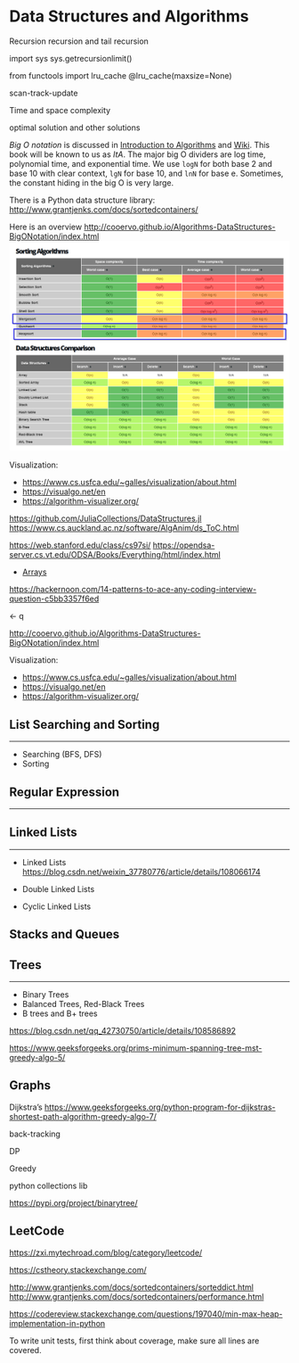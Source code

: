# Data Structures and Algorithms

Recursion
recursion and tail recursion

import sys
sys.getrecursionlimit()

from functools import lru_cache
@lru_cache(maxsize=None)


scan-track-update


Time and space complexity

optimal solution and other solutions

*Big O notation* is discussed in 
[Introduction to Algorithms](docs/Introduction_to_Algorithms-3E-Comen.pdf)
and [Wiki](https://en.wikipedia.org/wiki/Sorting_algorithm).
This book will be known to us as *ItA*. The major big O dividers are log time,
polynomial time, and exponential time. We use ```logN``` for both base 2 and 
base 10 with clear context, ```lgN``` for base 10, and ```lnN``` for base e.
Sometimes, the constant hiding in the big O is very large.

There is a Python data structure library: http://www.grantjenks.com/docs/sortedcontainers/

Here is an overview
http://cooervo.github.io/Algorithms-DataStructures-BigONotation/index.html
![overview](docs/cooervo.github.io-Algorithms-DataStructures-BigONotation.png)

Visualization:
- https://www.cs.usfca.edu/~galles/visualization/about.html  
- https://visualgo.net/en  
- https://algorithm-visualizer.org/ 

https://github.com/JuliaCollections/DataStructures.jl
https://www.cs.auckland.ac.nz/software/AlgAnim/ds_ToC.html

https://web.stanford.edu/class/cs97si/
https://opendsa-server.cs.vt.edu/ODSA/Books/Everything/html/index.html

- [Arrays](docs/data_strcuture/3.array/arrays.md)

https://hackernoon.com/14-patterns-to-ace-any-coding-interview-question-c5bb3357f6ed

← q

http://cooervo.github.io/Algorithms-DataStructures-BigONotation/index.html

Visualization:
- https://www.cs.usfca.edu/~galles/visualization/about.html  
- https://visualgo.net/en  
- https://algorithm-visualizer.org/  


## List Searching and Sorting
___
- Searching (BFS, DFS)
- Sorting

## Regular Expression
___


## Linked Lists
___
- Linked Lists  
https://blog.csdn.net/weixin_37780776/article/details/108066174


- Double Linked Lists
- Cyclic Linked Lists	



## Stacks and Queues
	
## Trees
___
- Binary Trees
- Balanced Trees, Red-Black Trees
- B trees and B+ trees

https://blog.csdn.net/qq_42730750/article/details/108586892

https://www.geeksforgeeks.org/prims-minimum-spanning-tree-mst-greedy-algo-5/
	
## Graphs

Dijkstra’s
https://www.geeksforgeeks.org/python-program-for-dijkstras-shortest-path-algorithm-greedy-algo-7/




back-tracking

DP

Greedy

python collections lib

https://pypi.org/project/binarytree/


## LeetCode
https://zxi.mytechroad.com/blog/category/leetcode/

https://cstheory.stackexchange.com/


http://www.grantjenks.com/docs/sortedcontainers/sorteddict.html
http://www.grantjenks.com/docs/sortedcontainers/performance.html


https://codereview.stackexchange.com/questions/197040/min-max-heap-implementation-in-python

To write unit tests, first think about coverage, make sure all lines are covered.

